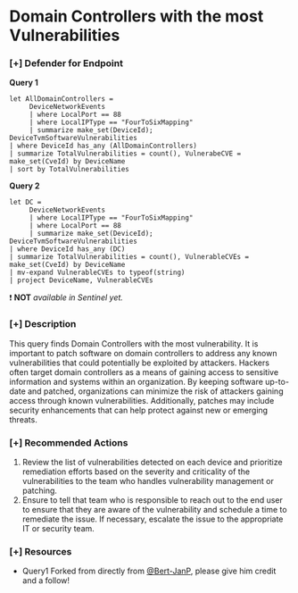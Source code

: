 # Domain Controllers with the most Vulnerabilities

### [+] Defender for Endpoint 
**Query 1**
```
let AllDomainControllers =
     DeviceNetworkEvents
     | where LocalPort == 88
     | where LocalIPType == "FourToSixMapping"
     | summarize make_set(DeviceId);
DeviceTvmSoftwareVulnerabilities
| where DeviceId has_any (AllDomainControllers)
| summarize TotalVulnerabilities = count(), VulnerabeCVE = make_set(CveId) by DeviceName
| sort by TotalVulnerabilities
```
**Query 2**
```
let DC =
     DeviceNetworkEvents
     | where LocalIPType == "FourToSixMapping"
     | where LocalPort == 88
     | summarize make_set(DeviceId);
DeviceTvmSoftwareVulnerabilities
| where DeviceId has_any (DC)
| summarize TotalVulnerabilities = count(), VulnerableCVEs = make_set(CveId) by DeviceName
| mv-expand VulnerableCVEs to typeof(string)
| project DeviceName, VulnerableCVEs
```
:exclamation: **NOT** *available in Sentinel yet.*

### [+] Description
This query finds Domain Controllers with the most vulnerability. It is important to patch software on domain controllers to address any known vulnerabilities that could potentially be exploited by attackers. Hackers often target domain controllers as a means of gaining access to sensitive information and systems within an organization. By keeping software up-to-date and patched, organizations can minimize the risk of attackers gaining access through known vulnerabilities. Additionally, patches may include security enhancements that can help protect against new or emerging threats.

### [+] Recommended Actions
1. Review the list of vulnerabilities detected on each device and prioritize remediation efforts based on the severity and criticality of the vulnerabilities to the team who handles vulnerability management or patching.
2. Ensure to tell that team who is responsible to reach out to the end user to ensure that they are aware of the vulnerability and schedule a time to remediate the issue. If necessary, escalate the issue to the appropriate IT or security team.

### [+] Resources
- Query1 Forked from directly from [@Bert-JanP](https://github.com/Bert-JanP), please give him credit and a follow!
